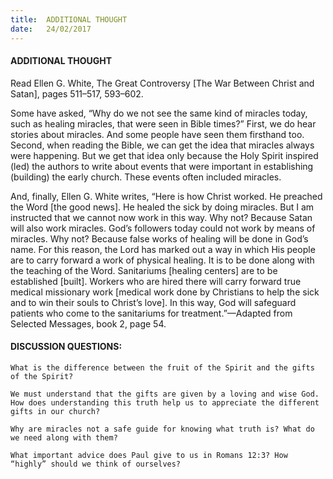 ```yaml
---
title:  ADDITIONAL THOUGHT
date:   24/02/2017
---
```


#### ADDITIONAL THOUGHT

Read Ellen G. White, The Great Controversy [The War Between Christ and Satan], pages 511–517, 593–602.

Some have asked, “Why do we not see the same kind of miracles today, such as healing miracles, that were seen in Bible times?” First, we do hear stories about miracles. And some people have seen them firsthand too. Second, when reading the Bible, we can get the idea that miracles always were happening. But we get that idea only because the Holy Spirit inspired (led) the authors to write about events that were important in establishing (building) the early church. These events often included miracles.

And, finally, Ellen G. White writes, “Here is how Christ worked. He preached the Word [the good news]. He healed the sick by doing miracles. But I am instructed that we cannot now work in this way. Why not? Because Satan will also work miracles. God’s followers today could not work by means of miracles. Why not? Because false works of healing will be done in God’s name. For this reason, the Lord has marked out a way in which His people are to carry forward a work of physical healing. It is to be done along with the teaching of the Word. Sanitariums [healing centers] are to be established [built]. Workers who are hired there will carry forward true medical missionary work [medical work done by Christians to help the sick and to win their souls to Christ’s love]. In this way, God will safeguard patients who come to the sanitariums for treatment.”—Adapted from Selected Messages, book 2, page 54.

#### DISCUSSION QUESTIONS:

`What is the difference between the fruit of the Spirit and the gifts of the Spirit?`

`We must understand that the gifts are given by a loving and wise God. How does understanding this truth help us to appreciate the different gifts in our church?`

`Why are miracles not a safe guide for knowing what truth is? What do we need along with them?` 

`What important advice does Paul give to us in Romans 12:3? How “highly” should we think of ourselves?`
